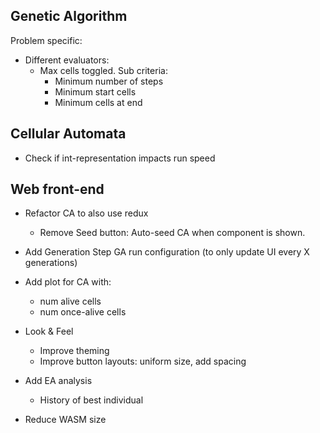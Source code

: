 Genetic Algorithm
-----------------

Problem specific:
- Different evaluators:
    - Max cells toggled. Sub criteria:
        - Minimum number of steps
        - Minimum start cells
        - Minimum cells at end

Cellular Automata
-----------------

- Check if int-representation impacts run speed

Web front-end
-------------

- Refactor CA to also use redux
    - Remove Seed button: Auto-seed CA when component is shown.
- Add Generation Step GA run configuration (to only update UI every X generations)
- Add plot for CA with:
    - num alive cells
    - num once-alive cells
- Look & Feel
    - Improve theming
    - Improve button layouts: uniform size, add spacing
- Add EA analysis
    - History of best individual

- Reduce WASM size
